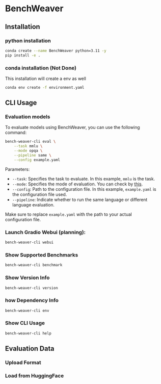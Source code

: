 # BenchWeaver

## Installation
### python installation
```bash
conda create --name BenchWeaver python=3.11 -y
pip install -e .
```
### conda installation (Not Done)
This installation will create a env as well
```bash
conda env create -f environment.yaml
```

## CLI Usage
### Evaluation models
To evaluate models using BenchWeaver, you can use the following command:
```bash
bench-weaver-cli eval \
    --task mmlu \
    --mode opqa \
    --pipeline same \
    --config example.yaml
```
Parameters:
- `--task`: Specifies the task to evaluate. In this example, `mmlu` is the task.
- `--mode`: Specifies the mode of evaluation. You can check by [this](#show-supported-benchmarks).
- `--config`: Path to the configuration file. In this example, `example.yaml` is the configuration file used.
- `--pipeline`: Indicate whether to run the same language or different language evaluation.

Make sure to replace `example.yaml` with the path to your actual configuration file.

### Launch Gradio Webui (planning):
```bash
bench-weaver-cli webui
```
### Show Supported Benchmarks
```bash
bench-weaver-cli benchmark
```
### Show Version Info
```bash
bench-weaver-cli version
```
### how Dependency Info
```bash
bench-weaver-cli env
```
### Show CLI Usage
```bash
bench-weaver-cli help
```
## Evaluation Data

### Upload Format

### Load from HuggingFace